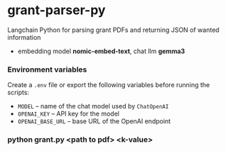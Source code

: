 # grant-parser-py
Langchain Python for parsing grant PDFs and returning JSON of wanted information

- embedding model **nomic-embed-text**, chat llm **gemma3**

### Environment variables
Create a `.env` file or export the following variables before running the scripts:

- `MODEL` – name of the chat model used by `ChatOpenAI`
- `OPENAI_KEY` – API key for the model
- `OPENAI_BASE_URL` – base URL of the OpenAI endpoint

### python grant.py \<path to pdf\> \<k-value\>
